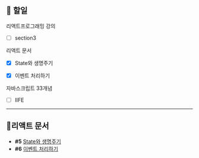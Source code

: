 ## 📄 할일

리액트프로그래밍 강의
- [ ]  section3

리액트 문서
- [x] State와 생명주기 
- [x] 이벤트 처리하기


자바스크립트 33개념
- [ ] IIFE
---

## 📘리액트 문서
- **#5** [State와 생명주기](https://velog.io/@gay0ung/State-and-Lifecycle) 
- **#6** [이벤트 처리하기](https://velog.io/@gay0ung/%EC%9D%B4%EB%B2%A4%ED%8A%B8-%EC%B2%98%EB%A6%AC%ED%95%98%EA%B8%B0)


